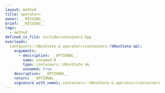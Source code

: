 ```yaml
---
layout: method
title: operator=
owner: __MISSING__
brief: __MISSING__
tags:
  - method
defined_in_file: include/containers.hpp
overloads:
  containers::VBoxState & operator=(containers::VBoxState &&):
    arguments:
      - description: __OPTIONAL__
        name: unnamed-0
        type: containers::VBoxState &&
        unnamed: true
    description: __OPTIONAL__
    return: __OPTIONAL__
    signature_with_names: containers::VBoxState & operator=(containers::VBoxState &&)
---
```

